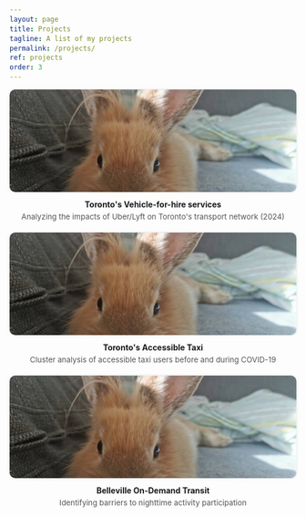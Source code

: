 ```yaml
---
layout: page
title: Projects
tagline: A list of my projects
permalink: /projects/
ref: projects
order: 3
---
```

<style>
.project-card img {
  width: 100%;
  height: 180px;
  object-fit: cover;
  border-radius: 10px;
  box-shadow: 0 0 5px rgba(0,0,0,0.1);
  transition: transform 0.3s ease, box-shadow 0.3s ease;
}

.project-card img:hover {
  transform: scale(1.05);
  box-shadow: 0 0 15px rgba(0,0,0,0.3);
}

.project-grid {
  display: grid;
  grid-template-columns: repeat(auto-fill, minmax(250px, 1fr));
  gap: 20px;
}

.project-card {
  text-align: center;
}

.project-card img {
  width: 100%;
  height: 180px; /* 统一高度裁切 */
  object-fit: cover; /* 保持图片比例，超出部分裁切 */
  border-radius: 10px;
  box-shadow: 0 0 5px rgba(0,0,0,0.1);
}

.project-card-title {
  font-weight: bold;
  margin-top: 10px;
}

.project-card-desc {
  font-size: 0.95em;
  color: #555;
  margin-top: 5px;
}
</style>

<div class="project-grid">

  <div class="project-card">
    <a href="https://www.toronto.ca/services-payments/streets-parking-transportation/road-safety/big-data-innovation-team/">
      <img src="/figures/yuyu.jpg" alt="Toronto's Vehicle-for-hire services">
    </a>
    <div class="project-card-title">Toronto's Vehicle-for-hire services</div>
    <div class="project-card-desc">Analyzing the impacts of Uber/Lyft on Toronto's transport network (2024)</div>
  </div>

  <div class="project-card">
    <a href="https://doi.org/10.1016/j.jth.2023.101753">
      <img src="/figures/yuyu.jpg" alt="Toronto's Accessible Taxi">
    </a>
    <div class="project-card-title">Toronto's Accessible Taxi</div>
    <div class="project-card-desc">Cluster analysis of accessible taxi users before and during COVID-19</div>
  </div>

  <div class="project-card">
    <a href="https://link.springer.com/article/10.1007/s11116-021-10215-2">
      <img src="/figures/yuyu.jpg" alt="Belleville On-Demand Transit">
    </a>
    <div class="project-card-title">Belleville On-Demand Transit</div>
    <div class="project-card-desc">Identifying barriers to nighttime activity participation</div>
  </div>

  <!-- 可以继续添加其他项目 -->
</div>